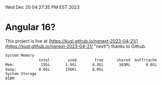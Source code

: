 Wed Dec 20 04:27:35 PM EST 2023

# Angular 16?


This project is live at [https://kusl.github.io/ngnext-2023-04-21/](https://kusl.github.io/ngnext-2023-04-21/ "next!") thanks to Github.

```bash
System Memory
               total        used        free      shared  buff/cache   available
Mem:            15Gi       1.9Gi       4.3Gi       303Mi       9.8Gi        13Gi
Swap:          8.0Gi       256Ki       8.0Gi
System Storage
818M	.
```
